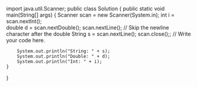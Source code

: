 import java.util.Scanner;
public class Solution {
    public static void main(String[] args) {
        Scanner scan = new Scanner(System.in);
        int i = scan.nextInt();   
double d = scan.nextDouble();
        scan.nextLine(); // Skip the newline character after the double
        String s = scan.nextLine();
        scan.close();;
        // Write your code here.

        System.out.println("String: " + s);
        System.out.println("Double: " + d);
        System.out.println("Int: " + i);
    }
}
